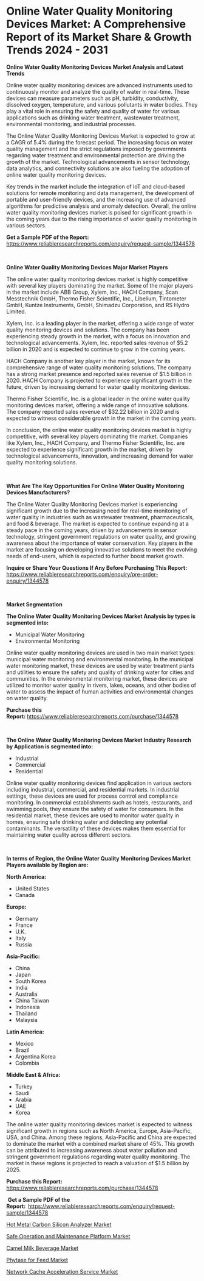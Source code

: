 <p><h1>Online Water Quality Monitoring Devices Market: A Comprehensive Report of its Market Share & Growth Trends 2024 - 2031</h1></p><p><strong>Online Water Quality Monitoring Devices Market Analysis and Latest Trends</strong></p>
<p><p>Online water quality monitoring devices are advanced instruments used to continuously monitor and analyze the quality of water in real-time. These devices can measure parameters such as pH, turbidity, conductivity, dissolved oxygen, temperature, and various pollutants in water bodies. They play a vital role in ensuring the safety and quality of water for various applications such as drinking water treatment, wastewater treatment, environmental monitoring, and industrial processes.</p><p>The Online Water Quality Monitoring Devices Market is expected to grow at a CAGR of 5.4% during the forecast period. The increasing focus on water quality management and the strict regulations imposed by governments regarding water treatment and environmental protection are driving the growth of the market. Technological advancements in sensor technology, data analytics, and connectivity solutions are also fueling the adoption of online water quality monitoring devices.</p><p>Key trends in the market include the integration of IoT and cloud-based solutions for remote monitoring and data management, the development of portable and user-friendly devices, and the increasing use of advanced algorithms for predictive analysis and anomaly detection. Overall, the online water quality monitoring devices market is poised for significant growth in the coming years due to the rising importance of water quality monitoring in various sectors.</p></p>
<p><strong>Get a Sample PDF of the Report:&nbsp;</strong> <a href="https://www.reliableresearchreports.com/enquiry/request-sample/1344578">https://www.reliableresearchreports.com/enquiry/request-sample/1344578</a></p>
<p>&nbsp;</p>
<p><strong>Online Water Quality Monitoring Devices Major Market Players</strong></p>
<p><p>The online water quality monitoring devices market is highly competitive with several key players dominating the market. Some of the major players in the market include ABB Group, Xylem, Inc., HACH Company, Scan Messtechnik GmbH, Thermo Fisher Scientific, Inc., Libelium, Tintometer GmbH, Kuntze Instruments, GmbH, Shimadzu Corporation, and RS Hydro Limited.</p><p>Xylem, Inc. is a leading player in the market, offering a wide range of water quality monitoring devices and solutions. The company has been experiencing steady growth in the market, with a focus on innovation and technological advancements. Xylem, Inc. reported sales revenue of $5.2 billion in 2020 and is expected to continue to grow in the coming years.</p><p>HACH Company is another key player in the market, known for its comprehensive range of water quality monitoring solutions. The company has a strong market presence and reported sales revenue of $1.5 billion in 2020. HACH Company is projected to experience significant growth in the future, driven by increasing demand for water quality monitoring devices.</p><p>Thermo Fisher Scientific, Inc. is a global leader in the online water quality monitoring devices market, offering a wide range of innovative solutions. The company reported sales revenue of $32.22 billion in 2020 and is expected to witness considerable growth in the market in the coming years.</p><p>In conclusion, the online water quality monitoring devices market is highly competitive, with several key players dominating the market. Companies like Xylem, Inc., HACH Company, and Thermo Fisher Scientific, Inc. are expected to experience significant growth in the market, driven by technological advancements, innovation, and increasing demand for water quality monitoring solutions.</p></p>
<p>&nbsp;</p>
<p><strong>What Are The Key Opportunities For Online Water Quality Monitoring Devices Manufacturers?</strong></p>
<p><p>The Online Water Quality Monitoring Devices market is experiencing significant growth due to the increasing need for real-time monitoring of water quality in industries such as wastewater treatment, pharmaceuticals, and food & beverage. The market is expected to continue expanding at a steady pace in the coming years, driven by advancements in sensor technology, stringent government regulations on water quality, and growing awareness about the importance of water conservation. Key players in the market are focusing on developing innovative solutions to meet the evolving needs of end-users, which is expected to further boost market growth.</p></p>
<p><strong>Inquire or Share Your Questions If Any Before Purchasing This Report:</strong> <a href="https://www.reliableresearchreports.com/enquiry/pre-order-enquiry/1344578">https://www.reliableresearchreports.com/enquiry/pre-order-enquiry/1344578</a></p>
<p>&nbsp;</p>
<p><strong>Market Segmentation</strong></p>
<p><strong>The Online Water Quality Monitoring Devices Market Analysis by types is segmented into:</strong></p>
<p><ul><li>Municipal Water Monitoring</li><li>Environmental Monitoring</li></ul></p>
<p><p>Online water quality monitoring devices are used in two main market types: municipal water monitoring and environmental monitoring. In the municipal water monitoring market, these devices are used by water treatment plants and utilities to ensure the safety and quality of drinking water for cities and communities. In the environmental monitoring market, these devices are utilized to monitor water quality in rivers, lakes, oceans, and other bodies of water to assess the impact of human activities and environmental changes on water quality.</p></p>
<p><strong>Purchase this Report:&nbsp;</strong><a href="https://www.reliableresearchreports.com/purchase/1344578">https://www.reliableresearchreports.com/purchase/1344578</a></p>
<p>&nbsp;</p>
<p><strong>The Online Water Quality Monitoring Devices Market Industry Research by Application is segmented into:</strong></p>
<p><ul><li>Industrial</li><li>Commercial</li><li>Residential</li></ul></p>
<p><p>Online water quality monitoring devices find application in various sectors including industrial, commercial, and residential markets. In industrial settings, these devices are used for process control and compliance monitoring. In commercial establishments such as hotels, restaurants, and swimming pools, they ensure the safety of water for consumers. In the residential market, these devices are used to monitor water quality in homes, ensuring safe drinking water and detecting any potential contaminants. The versatility of these devices makes them essential for maintaining water quality across different sectors.</p></p>
<p>&nbsp;</p>
<p><strong>In terms of Region, the Online Water Quality Monitoring Devices Market Players available by Region are:</strong></p>
<p>
    <p> <strong> North America: </strong>
        <ul>
            <li>United States</li>
            <li>Canada</li>
        </ul>
        </p> 
    <p> <strong> Europe: </strong>
        <ul>
            <li>Germany</li>
            <li>France</li>
            <li>U.K.</li>
            <li>Italy</li>
            <li>Russia</li>
        </ul>
        </p> 
    <p> <strong> Asia-Pacific: </strong>
        <ul>
            <li>China</li>
            <li>Japan</li>
            <li>South Korea</li>
            <li>India</li>
            <li>Australia</li>
            <li>China Taiwan</li>
            <li>Indonesia</li>
            <li>Thailand</li>
            <li>Malaysia</li>
        </ul>
        </p> 
    <p> <strong> Latin America: </strong>
        <ul>
            <li>Mexico</li>
            <li>Brazil</li>
            <li>Argentina Korea</li>
            <li>Colombia</li>
        </ul>
        </p> 
    <p> <strong> Middle East & Africa: </strong>
        <ul>
            <li>Turkey</li>
            <li>Saudi</li>
            <li>Arabia</li>
            <li>UAE</li>
            <li>Korea</li>
        </ul>
    </p>
    </p>
<p><p>The online water quality monitoring devices market is expected to witness significant growth in regions such as North America, Europe, Asia-Pacific, USA, and China. Among these regions, Asia-Pacific and China are expected to dominate the market with a combined market share of 45%. This growth can be attributed to increasing awareness about water pollution and stringent government regulations regarding water quality monitoring. The market in these regions is projected to reach a valuation of $1.5 billion by 2025.</p></p>
<p><strong>Purchase this Report: </strong><a href="https://www.reliableresearchreports.com/purchase/1344578">https://www.reliableresearchreports.com/purchase/1344578</a></p>
<p>&nbsp;<strong>Get a Sample PDF of the Report:&nbsp;&nbsp;</strong><a href="https://www.reliableresearchreports.com/enquiry/request-sample/1344578">https://www.reliableresearchreports.com/enquiry/request-sample/1344578</a></p>
<p><strong></strong></p>
<p><p><a href="https://github.com/peachesmcdowel1/Market-Research-Report-List-1/blob/main/hot-metal-carbon-silicon-analyzer-market.md">Hot Metal Carbon Silicon Analyzer Market</a></p><p><a href="https://github.com/edytherolanlouisejk1miz0wig/Market-Research-Report-List-1/blob/main/safe-operation-and-maintenance-platform-market.md">Safe Operation and Maintenance Platform Market</a></p><p><a href="https://github.com/gulaimolin/Market-Research-Report-List-3/blob/main/camel-milk-beverage-market.md">Camel Milk Beverage Market</a></p><p><a href="https://github.com/mauripalmi/Market-Research-Report-List-2/blob/main/phytase-for-feed-market.md">Phytase for Feed Market</a></p><p><a href="https://github.com/RoccoManning/Market-Research-Report-List-3/blob/main/network-cache-acceleration-service-market.md">Network Cache Acceleration Service Market</a></p></p>